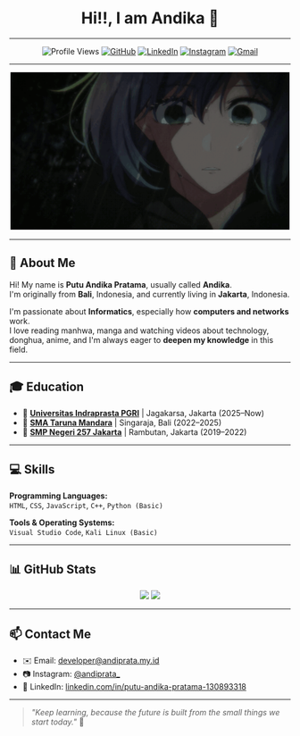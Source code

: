 <h1 align="center">
  Hi!!, I am Andika 👋
</h1>

---

<div align="center">

![Profile Views](https://komarev.com/ghpvc/?username=andiprata0&label=Profile%20views&color=0e75b6&style=flat)
[![GitHub](https://img.shields.io/badge/-@andiprata0-181717?style=flat&logo=github&logoColor=white)](https://github.com/andiprata0)
[![LinkedIn](https://img.shields.io/badge/-LinkedIn-blue?style=flat&logo=linkedin&logoColor=white)](https://www.linkedin.com/in/putu-andika-pratama-130893318/)
[![Instagram](https://img.shields.io/badge/-@andiprata_-E4405F?style=flat&logo=instagram&logoColor=white)](https://instagram.com/andiprata_)
[![Gmail](https://img.shields.io/badge/-Email-D14836?style=flat&logo=gmail&logoColor=white)](mailto:developer@andiprata.my.id)

</div>

---

<div align="center">
  <img src="anime-oshi-no-ko.gif" alt="Anime Oshi No Ko GIF" width="500"/>
</div>

---

## 🙋 About Me

Hi! My name is **Putu Andika Pratama**, usually called **Andika**.  
I'm originally from **Bali**, Indonesia, and currently living in **Jakarta**, Indonesia.

I'm passionate about **Informatics**, especially how **computers and networks** work.  
I love reading manhwa, manga and watching videos about technology, donghua, anime, and I'm always eager to **deepen my knowledge** in this field.

---

## 🎓 Education

- 🏫 [**Universitas Indraprasta PGRI**](https://unindra.ac.id/) | Jagakarsa, Jakarta (2025–Now)  
- 🏫 [**SMA Taruna Mandara**](https://www.smatarunamandara.sch.id/) | Singaraja, Bali (2022–2025)  
- 🏫 [**SMP Negeri 257 Jakarta**](https://www.instagram.com/smpn257jkt/) | Rambutan, Jakarta (2019–2022)

---

## 💻 Skills

**Programming Languages:**  
`HTML`, `CSS`, `JavaScript`, `C++`, `Python (Basic)`

**Tools & Operating Systems:**  
`Visual Studio Code`, `Kali Linux (Basic)`

---

## 📊 GitHub Stats

<p align="center">
  <img src="https://github-readme-stats.vercel.app/api?username=andiprata0&show_icons=true&theme=tokyonight" height="180" />
  <img src="https://github-readme-stats.vercel.app/api/top-langs/?username=andiprata0&layout=compact&theme=tokyonight" height="180" />
</p>

---

## 📫 Contact Me

- ✉️ Email: [developer@andiprata.my.id](mailto:developer@andiprata.my.id)  
- 📷 Instagram: [@andiprata_](https://www.instagram.com/andiprata_)  
- 💼 LinkedIn: [linkedin.com/in/putu-andika-pratama-130893318](https://www.linkedin.com/in/putu-andika-pratama-130893318/)

---

> _"Keep learning, because the future is built from the small things we start today."_ 🚀


